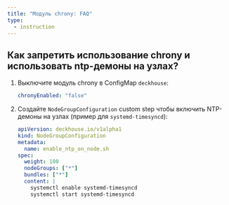 ```yaml
---
title: "Модуль chrony: FAQ"
type:
  - instruction
---
```


## Как запретить использование chrony и использовать ntp-демоны на узлах?

1. Выключите модуль chrony в ConfigMap `deckhouse`:

   ```yaml
   chronyEnabled: "false"
   ```

2. Создайте `NodeGroupConfiguration` custom step чтобы включить NTP-демоны на узлах (пример для `systemd-timesyncd`):

   ```yaml
   apiVersion: deckhouse.io/v1alpha1
   kind: NodeGroupConfiguration
   metadata:
     name: enable_ntp_on_node.sh
   spec:
     weight: 100
     nodeGroups: ["*"]
     bundles: ["*"]
     content: |
       systemctl enable systemd-timesyncd
       systemctl start systemd-timesyncd
   ```

